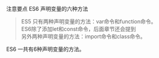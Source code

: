  注意要点
ES6 声明变量的六种方法

> ES5 只有两种声明变量的方法：var命令和function命令。<br>
> ES6除了添加let和const命令，后面章节还会提到<br>
> 另外两种声明变量的方法：import命令和class命令。

ES6 一共有6种声明变量的方法。

